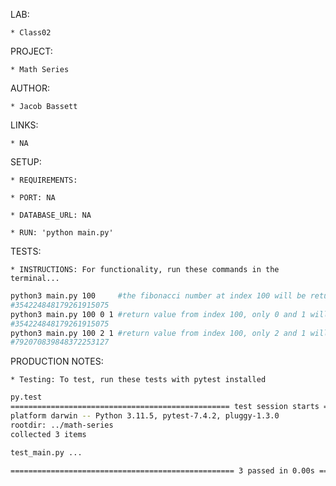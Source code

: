 LAB:

    * Class02

PROJECT: 
    
    * Math Series

AUTHOR: 

    * Jacob Bassett

LINKS:

    * NA

SETUP:

    * REQUIREMENTS:

    * PORT: NA

    * DATABASE_URL: NA

    * RUN: 'python main.py'

TESTS:

    * INSTRUCTIONS: For functionality, run these commands in the terminal...

```bash
python3 main.py 100     #the fibonacci number at index 100 will be returned
#354224848179261915075
python3 main.py 100 0 1 #return value from index 100, only 0 and 1 will be used to create the fibonacci sequence
#354224848179261915075
python3 main.py 100 2 1 #return value from index 100, only 2 and 1 will be used to create the lucas sequence
#792070839848372253127
```

PRODUCTION NOTES:

    * Testing: To test, run these tests with pytest installed

```bash
py.test 
================================================= test session starts =================================================
platform darwin -- Python 3.11.5, pytest-7.4.2, pluggy-1.3.0
rootdir: ../math-series
collected 3 items

test_main.py ...                                                                                                [100%]

================================================== 3 passed in 0.00s ==================================================

```